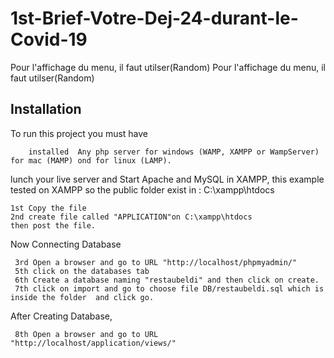 # 1st-Brief-Votre-Dej-24-durant-le-Covid-19

Pour l'affichage du menu, il faut utilser(Random)
Pour l'affichage du menu, il faut utilser(Random)

## Installation

To run this project you must have

```
    installed  Any php server for windows (WAMP, XAMPP or WampServer) for mac (MAMP) ond for linux (LAMP).
```

lunch your live server and Start Apache and MySQL in XAMPP,
this example tested on XAMPP so the public folder exist in :
C:\xampp\htdocs

```
1st Copy the file
2nd create file called "APPLICATION"on C:\xampp\htdocs
then post the file.
```

Now Connecting Database

```
 3rd Open a browser and go to URL "http://localhost/phpmyadmin/"
 5th click on the databases tab
 6th Create a database naming "restaubeldi" and then click on create.
 7th click on import and go to choose file DB/restaubeldi.sql which is inside the folder  and click go.
```

After Creating Database,

```
 8th Open a browser and go to URL "http://localhost/application/views/"
```
